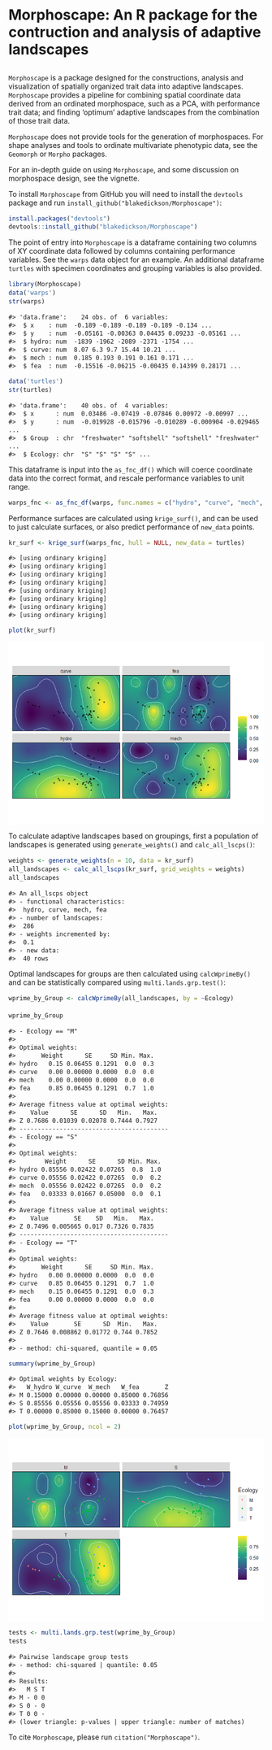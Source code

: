 
<!-- README.md is generated from README.Rmd. Please edit that file -->

# Morphoscape: An R package for the contruction and analysis of adaptive landscapes

## <!-- <img src="man/figures/logo.png" align="right" width="150"/> -->

`Morphoscape` is a package designed for the constructions, analysis and
visualization of spatially organized trait data into adaptive
landscapes. `Morphoscape` provides a pipeline for combining spatial
coordinate data derived from an ordinated morphospace, such as a PCA,
with performance trait data; and finding ‘optimum’ adaptive landscapes
from the combination of those trait data.

`Morphoscape` does not provide tools for the generation of morphospaces.
For shape analyses and tools to ordinate multivariate phenotypic data,
see the `Geomorph` or `Morpho` packages.

For an in-depth guide on using `Morphoscape`, and some discussion on
morphospace design, see the vignette.

To install `Morphoscape` from GitHub you will need to install the
`devtools` package and run `install_github("blakedickson/Morphoscape")`:

``` r
install.packages("devtools")
devtools::install_github("blakedickson/Morphoscape")
```

The point of entry into `Morphoscape` is a dataframe containing two
columns of XY coordinate data followed by columns containing performance
variables. See the `warps` data object for an example. An additional
dataframe `turtles` with specimen coordinates and grouping variables is
also provided.

``` r
library(Morphoscape)
data('warps')
str(warps)
```

    #> 'data.frame':    24 obs. of  6 variables:
    #>  $ x    : num  -0.189 -0.189 -0.189 -0.189 -0.134 ...
    #>  $ y    : num  -0.05161 -0.00363 0.04435 0.09233 -0.05161 ...
    #>  $ hydro: num  -1839 -1962 -2089 -2371 -1754 ...
    #>  $ curve: num  8.07 6.3 9.7 15.44 10.21 ...
    #>  $ mech : num  0.185 0.193 0.191 0.161 0.171 ...
    #>  $ fea  : num  -0.15516 -0.06215 -0.00435 0.14399 0.28171 ...

``` r
data('turtles')
str(turtles)
```

    #> 'data.frame':    40 obs. of  4 variables:
    #>  $ x      : num  0.03486 -0.07419 -0.07846 0.00972 -0.00997 ...
    #>  $ y      : num  -0.019928 -0.015796 -0.010289 -0.000904 -0.029465 ...
    #>  $ Group  : chr  "freshwater" "softshell" "softshell" "freshwater" ...
    #>  $ Ecology: chr  "S" "S" "S" "S" ...

This dataframe is input into the `as_fnc_df()` which will coerce
coordinate data into the correct format, and rescale performance
variables to unit range.

``` r
warps_fnc <- as_fnc_df(warps, func.names = c("hydro", "curve", "mech", "fea"))
```

Performance surfaces are calculated using `krige_surf()`, and can be
used to just calculate surfaces, or also predict performance of
`new_data` points.

``` r
kr_surf <- krige_surf(warps_fnc, hull = NULL, new_data = turtles)
```

    #> [using ordinary kriging]
    #> [using ordinary kriging]
    #> [using ordinary kriging]
    #> [using ordinary kriging]
    #> [using ordinary kriging]
    #> [using ordinary kriging]
    #> [using ordinary kriging]
    #> [using ordinary kriging]

``` r
plot(kr_surf)
```

<img src="man/figures/README-unnamed-chunk-5-1.png" style="display: block; margin: auto;" />

To calculate adaptive landscapes based on groupings, first a population
of landscapes is generated using `generate_weights()` and
`calc_all_lscps()`:

``` r
weights <- generate_weights(n = 10, data = kr_surf)
all_landscapes <- calc_all_lscps(kr_surf, grid_weights = weights)
all_landscapes
```

    #> An all_lscps object
    #> - functional characteristics:
    #>  hydro, curve, mech, fea
    #> - number of landscapes:
    #>  286
    #> - weights incremented by:
    #>  0.1
    #> - new data:
    #>  40 rows

Optimal landscapes for groups are then calculated using `calcWprimeBy()`
and can be statistically compared using `multi.lands.grp.test()`:

``` r
wprime_by_Group <- calcWprimeBy(all_landscapes, by = ~Ecology)

wprime_by_Group
```

    #> - Ecology == "M"
    #> 
    #> Optimal weights:
    #>       Weight      SE     SD Min. Max.
    #> hydro   0.15 0.06455 0.1291  0.0  0.3
    #> curve   0.00 0.00000 0.0000  0.0  0.0
    #> mech    0.00 0.00000 0.0000  0.0  0.0
    #> fea     0.85 0.06455 0.1291  0.7  1.0
    #> 
    #> Average fitness value at optimal weights:
    #>    Value      SE      SD   Min.   Max.
    #> Z 0.7686 0.01039 0.02078 0.7444 0.7927
    #> -----------------------------------------
    #> - Ecology == "S"
    #> 
    #> Optimal weights:
    #>        Weight      SE      SD Min. Max.
    #> hydro 0.85556 0.02422 0.07265  0.8  1.0
    #> curve 0.05556 0.02422 0.07265  0.0  0.2
    #> mech  0.05556 0.02422 0.07265  0.0  0.2
    #> fea   0.03333 0.01667 0.05000  0.0  0.1
    #> 
    #> Average fitness value at optimal weights:
    #>    Value       SE    SD   Min.   Max.
    #> Z 0.7496 0.005665 0.017 0.7326 0.7835
    #> -----------------------------------------
    #> - Ecology == "T"
    #> 
    #> Optimal weights:
    #>       Weight      SE     SD Min. Max.
    #> hydro   0.00 0.00000 0.0000  0.0  0.0
    #> curve   0.85 0.06455 0.1291  0.7  1.0
    #> mech    0.15 0.06455 0.1291  0.0  0.3
    #> fea     0.00 0.00000 0.0000  0.0  0.0
    #> 
    #> Average fitness value at optimal weights:
    #>    Value       SE      SD  Min.   Max.
    #> Z 0.7646 0.008862 0.01772 0.744 0.7852
    #> 
    #> - method: chi-squared, quantile = 0.05

``` r
summary(wprime_by_Group)
```

    #> Optimal weights by Ecology:
    #>   W_hydro W_curve  W_mech   W_fea       Z
    #> M 0.15000 0.00000 0.00000 0.85000 0.76856
    #> S 0.85556 0.05556 0.05556 0.03333 0.74959
    #> T 0.00000 0.85000 0.15000 0.00000 0.76457

``` r
plot(wprime_by_Group, ncol = 2)
```

<img src="man/figures/README-unnamed-chunk-7-1.png" style="display: block; margin: auto;" />

``` r
tests <- multi.lands.grp.test(wprime_by_Group)
tests
```

    #> Pairwise landscape group tests
    #> - method: chi-squared | quantile: 0.05
    #> 
    #> Results:
    #>   M S T
    #> M - 0 0
    #> S 0 - 0
    #> T 0 0 -
    #> (lower triangle: p-values | upper triangle: number of matches)

To cite `Morphoscape`, please run `citation("Morphoscape")`.
